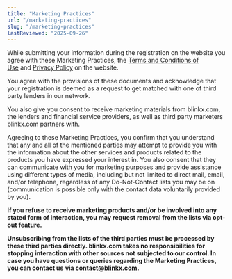 ```yaml
---
title: "Marketing Practices"
url: "/marketing-practices"
slug: "/marketing-practices"
lastReviewed: "2025-09-26"
---
```


While submitting your information during the registration on the website you agree with these Marketing Practices, the [Terms and Conditions of Use](https://blinkx.com/terms-and-conditions/) and [Privacy Policy](https://blinkx.com/privacy-policy/) on the website.

You agree with the provisions of these documents and acknowledge that your registration is deemed as a request to get matched with one of third party lenders in our network.

You also give you consent to receive marketing materials from blinkx.com, the lenders and financial service providers, as well as third party marketers blinkx.com partners with.

Agreeing to these Marketing Practices, you confirm that you understand that any and all of the mentioned parties may attempt to provide you with the information about the other services and products related to the products you have expressed your interest in. You also consent that they can communicate with you for marketing purposes and provide assistance using different types of media, including but not limited to direct mail, email, and/or telephone, regardless of any Do-Not-Contact lists you may be on (communication is possible only with the contact data voluntarily provided by you). 

**If you refuse to receive marketing products and/or be involved into any stated form of interaction, you may request removal from the lists via opt-out feature.**

**Unsubscribing from the lists of the third parties must be processed by these third parties directly. blinkx.com takes no responsibilities for stopping interaction with other sources not subjected to our control. In case you have questions or queries regarding the Marketing Practices, you can contact us** **via contact@blinkx.com.**
